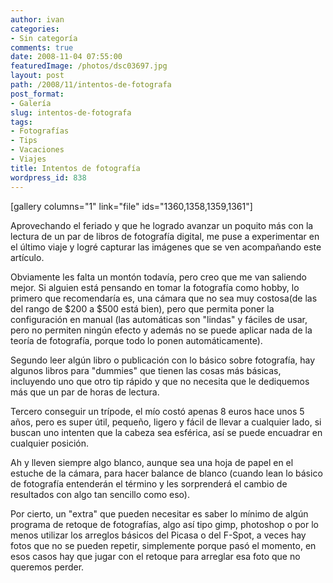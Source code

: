 ```yaml
---
author: ivan
categories:
- Sin categoría
comments: true
date: 2008-11-04 07:55:00
featuredImage: /photos/dsc03697.jpg
layout: post
path: /2008/11/intentos-de-fotografa
post_format:
- Galería
slug: intentos-de-fotografa
tags:
- Fotografías
- Tips
- Vacaciones
- Viajes
title: Intentos de fotografía
wordpress_id: 838
---
```


[gallery columns="1" link="file" ids="1360,1358,1359,1361"]

Aprovechando el feriado y que he logrado avanzar un poquito más con la lectura de un par de libros de fotografía digital, me puse a experimentar en el último viaje y logré capturar las imágenes que se ven acompañando este artículo.

Obviamente les falta un montón todavía, pero creo que me van saliendo mejor. Si alguien está pensando en tomar la fotografía como hobby, lo primero que recomendaría es, una cámara que no sea muy costosa(de las del rango de $200 a $500 está bien), pero que permita poner la configuración en manual (las automáticas son "lindas" y fáciles de usar, pero no permiten ningún efecto y además no se puede aplicar nada de la teoría de fotografía, porque todo lo ponen automáticamente).

Segundo leer algún libro o publicación con lo básico sobre fotografía, hay algunos libros para "dummies" que tienen las cosas más básicas, incluyendo uno que otro tip rápido y que no necesita que le dediquemos más que un par de horas de lectura.

Tercero conseguir un trípode, el mío costó apenas 8 euros hace unos 5 años, pero es super útil, pequeño, ligero y fácil de llevar a cualquier lado, si buscan uno intenten que la cabeza sea esférica, así se puede encuadrar en cualquier posición.

Ah y lleven siempre algo blanco, aunque sea una hoja de papel en el estuche de la cámara, para hacer balance de blanco (cuando lean lo básico de fotografía entenderán el término y les sorprenderá el cambio de resultados con algo tan sencillo como eso).

Por cierto, un "extra" que pueden necesitar es saber lo mínimo de algún programa de retoque de fotografías, algo así tipo gimp, photoshop o por lo menos utilizar los arreglos básicos del Picasa o del F-Spot, a veces hay fotos que no se pueden repetir, simplemente porque pasó el momento, en esos casos hay que jugar con el retoque para arreglar esa foto que no queremos perder.